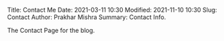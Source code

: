 Title: Contact Me
Date: 2021-03-11 10:30
Modified: 2021-11-10 10:30
Slug: Contact
Author: Prakhar Mishra
Summary: Contact Info.


The Contact Page for the blog.
